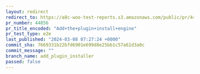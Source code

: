 ```yaml
---
layout: redirect
redirect_to: https://a8c-woo-test-reports.s3.amazonaws.com/public/pr/44856/e2e/index.html
pr_number: 44856
pr_title_encoded: "Add+the+plugin+install+engine"
pr_test_type: e2e
last_published: "2024-03-08 07:27:24 +0000"
commit_sha: 7669331b22bfd6901e699d8e25bb1c57a61d3a0c
commit_message: ""
branch_name: add_plugin_installer
passed: false
---
```

